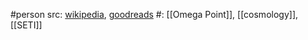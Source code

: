 #person 
src: [wikipedia](https://en.wikipedia.org/wiki/Frank_J._Tipler), [goodreads](https://www.goodreads.com/author/show/61625.Frank_J_Tipler) 
#: [[Omega Point]], [[cosmology]], [[SETI]] 
